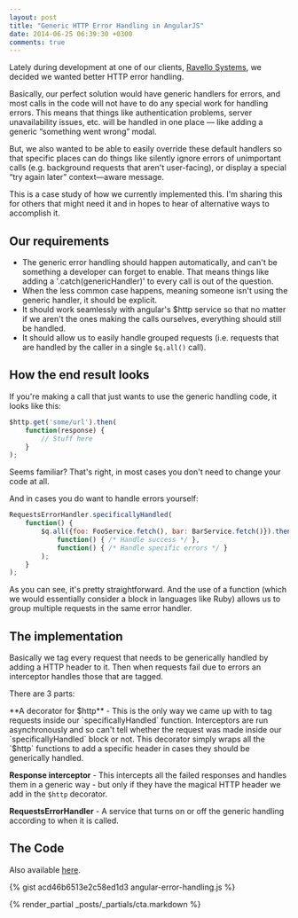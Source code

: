 ```yaml
---
layout: post
title: "Generic HTTP Error Handling in AngularJS"
date: 2014-06-25 06:39:30 +0300
comments: true
---
```


Lately during development at one of our clients, [Ravello Systems](http://www.ravellosystems.com), we decided we wanted better HTTP error handling.

Basically, our perfect solution would have generic handlers for errors, and most calls in the code will not have to do any special work for handling errors. This means that things like authentication problems, server unavailability issues, etc. will be handled in one place — like adding a generic “something went wrong” modal.

But, we also wanted to be able to easily override these default handlers so that specific places can do things like silently ignore errors of unimportant calls (e.g. background requests that aren't user-facing), or display a special “try again later” context—aware message. 

This is a case study of how we currently implemented this. I'm sharing this for others that might need it and in hopes to hear of alternative ways to accomplish it.

## Our requirements

* The generic error handling should happen automatically, and can't be something a developer can forget to enable. That means things like adding a '.catch(genericHandler)' to every call is out of the question. 
* When the less common case happens, meaning someone isn't using the generic handler, it should be explicit. 
* It should work seamlessly with angular's $http service so that no matter if we aren't the ones making the calls ourselves, everything should still be handled. 
* It should allow us to easily handle grouped requests (i.e. requests that are handled by the caller in a single `$q.all()` call).

## How the end result looks

If you're making a call that just wants to use the generic handling code, it looks like this:

```javascript
$http.get('some/url').then(
    function(response) {
        // Stuff here
    }
);
```

Seems familiar? That's right, in most cases you don't need to change your code at all.

And in cases you do want to handle errors yourself:

```javascript
RequestsErrorHandler.specificallyHandled(
    function() {
        $q.all({foo: FooService.fetch(), bar: BarService.fetch()}).then(
            function() { /* Handle success */ },
            function() { /* Handle specific errors */ }
        );
    }
);
```

As you can see, it's pretty straightforward. And the use of a function (which we would essentially consider a block in languages like Ruby) allows us to group multiple requests in the same error handler.

## The implementation

Basically we tag every request that needs to be generically handled by adding a HTTP header to it. Then when requests fail due to errors an interceptor handles those that are tagged.

There are 3 parts:

**A decorator for $http** - This is the only way we came up with to tag requests inside our `specificallyHandled` function. Interceptors are run asynchronously and so can't tell whether the request was made inside our `specificallyHandled` block or not. This decorator simply wraps all the `$http` functions to add a specific header in cases they should be generically handled.

**Response interceptor** - This intercepts all the failed responses and handles them in a generic way - but only if they have the magical HTTP header we add in the `$http` decorator.

**RequestsErrorHandler** - A service that turns on or off the generic handling according to when it is called.

## The Code

Also available [here](https://gist.github.com/abyx/acd46b6513e2c58ed1d3).

{% gist acd46b6513e2c58ed1d3 angular-error-handling.js %}

{% render_partial _posts/_partials/cta.markdown %}
